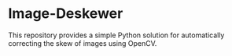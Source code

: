 # Image-Deskewer
This repository provides a simple Python solution for automatically correcting the skew of images using OpenCV. 
